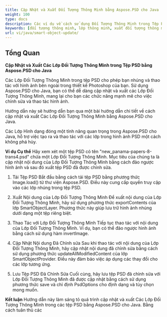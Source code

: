 ```yaml
---
title: Cập Nhật và Xuất Đối Tượng Thông Minh bằng Aspose.PSD cho Java
weight: 100
type: docs
description: Các ví dụ về cách sử dụng Đối Tượng Thông Minh trong Tệp PSD
keywords: [đối tượng thông minh, lớp thông minh, xuất đối tượng thông minh, xuất lớp thông minh, cập nhật đối tượng thông minh, cập nhật lớp thông minh, psd api, java, mẫu mã code]
url: vi/java/smart-object-update/
---
```


## **Tổng Quan**

**Cập Nhật và Xuất Các Lớp Đối Tượng Thông Minh trong Tệp PSD bằng Aspose.PSD cho Java**

Các Lớp Đối Tượng Thông Minh trong tệp PSD cho phép bạn nhúng và thao tác với hình ảnh bên ngoài trong thiết kế Photoshop của bạn. Sử dụng Aspose.PSD cho Java, bạn có thể dễ dàng cập nhật và xuất các Lớp Đối Tượng Thông Minh, mang lại cho bạn các chức năng mạnh mẽ cho việc chỉnh sửa và thao tác hình ảnh.

Hướng dẫn này sẽ hướng dẫn bạn qua một bài hướng dẫn chi tiết về cách cập nhật và xuất Các Lớp Đối Tượng Thông Minh bằng Aspose.PSD cho Java.

Các Lớp Hình dạng đóng một tính năng quan trọng trong Aspose.PSD cho Java, hỗ trợ việc tạo ra và thao tác với các lớp trong hình ảnh PSD một cách không phá hủy.

**Ví dụ Cụ thể**
Hãy xem xét một tệp PSD có tên "new_panama-papers-8-trans4.psd" chứa một Lớp Đối Tượng Thông Minh. Mục tiêu của chúng ta là cập nhật nội dung của Lớp Đối Tượng Thông Minh bằng cách đảo ngược hình ảnh và sau đó xuất tệp PSD đã được chỉnh sửa.

1. Tải Tệp PSD
Bắt đầu bằng cách tải tệp PSD bằng phương thức Image.load() từ thư viện Aspose.PSD. Điều này cung cấp quyền truy cập vào các lớp nhúng trong tệp PSD.

2. Xuất Nội dung của Lớp Đối Tượng Thông Minh
Để xuất nội dung của Lớp Đối Tượng Thông Minh, hãy sử dụng phương thức exportContents của lớp SmartObjectLayer. Phương thức này giúp lưu trữ hình ảnh nhúng dưới dạng một tệp riêng biệt.

3. Thao Tác với Lớp Đối Tượng Thông Minh
Tiếp tục thao tác với nội dung của Lớp Đối Tượng Thông Minh. Ví dụ, bạn có thể đảo ngược hình ảnh bằng cách sử dụng hàm invertImage.

4. Cập Nhật Nội dung Đã Chỉnh sửa
Sau khi thao tác với nội dung của Lớp Đối Tượng Thông Minh, hãy cập nhật nội dung đã chỉnh sửa bằng cách sử dụng phương thức updateAllModifiedContent của lớp SmartObjectProvider. Điều này đảm bảo việc áp dụng các thay đổi cho các lớp tương ứng.

5. Lưu Tệp PSD Đã Chỉnh Sửa
Cuối cùng, hãy lưu tệp PSD đã chỉnh sửa với Lớp Đối Tượng Thông Minh đã được cập nhật bằng cách sử dụng phương thức save và chỉ định PsdOptions cho định dạng và tùy chọn mong muốn.

**Kết luận**
Hướng dẫn này làm sáng tỏ quá trình cập nhật và xuất Các Lớp Đối Tượng Thông Minh trong các tệp PSD bằng Aspose.PSD cho Java. Bằng cách tuân thủ các
